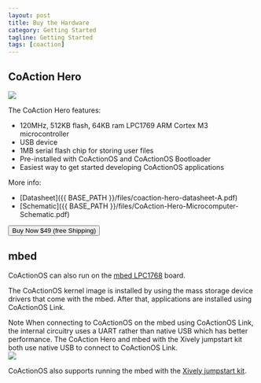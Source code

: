 ```yaml
---
layout: post
title: Buy the Hardware
category: Getting Started
tagline: Getting Started
tags: [coaction]
---
```


## CoAction Hero

<img class="post_image" src="{{ BASE_PATH }}/images/CoActionOS-hero.jpg" />

The CoAction Hero features:

- 120MHz, 512KB flash, 64KB ram LPC1769 ARM Cortex M3 microcontroller
- USB device
- 1MB serial flash chip for storing user files
- Pre-installed with CoActionOS and CoActionOS Bootloader
- Easiest way to get started developing CoActionOS applications

More info:
- [Datasheet]({{ BASE_PATH }}/files/coaction-hero-datasheet-A.pdf)
- [Schematic]({{ BASE_PATH }}/files/CoAction-Hero-Microcomputer-Schematic.pdf)

<form action="https://www.paypal.com/cgi-bin/webscr" method="post" target="_blank">
<input type="hidden" name="cmd" value="_s-xclick" />
<input type="hidden" name="hosted_button_id" value="NY8QYJ9Z8ZCW2" />
<button type="submit" class="btn btn-success" name="submit">Buy Now $49 (free Shipping)</button>
<img alt="" border="0" src="https://www.paypalobjects.com/en_US/i/scr/pixel.gif" width="1" height="1" />
</form>

## mbed

CoActionOS can also run on the [mbed LPC1768](http://mbed.org/platforms/mbed-LPC1768/)
board.

The CoActionOS kernel image is installed by using the mass storage device drivers that
come with the mbed.  After that, applications are installed using CoActionOS Link.

<div class="alert alert-info"><span class="label label-danger">Note</span> When
connecting to CoActionOS on the mbed using CoActionOS Link, the internal circuitry
uses a UART rather than native USB which has better performance.  The CoAction
Hero and mbed with the Xively jumpstart kit both use native USB to connect to CoActionOS
Link.</div>

<img class="post_image" src="{{ BASE_PATH }}/images/mbed-xively-kit.jpg" />


CoActionOS also supports running the mbed with the [Xively jumpstart kit](https://xively.com/dev/kits/).